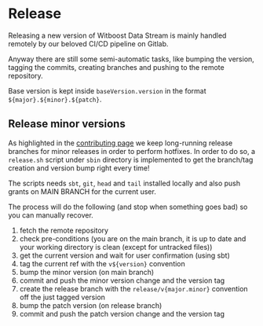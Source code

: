 # Release

Releasing a new version of Witboost Data Stream is mainly handled remotely by our beloved CI/CD pipeline on Gitlab.

Anyway there are still some semi-automatic tasks, like bumping the version, tagging the commits, creating branches and pushing to the remote repository.

Base version is kept inside `baseVersion.version` in the format `${major}.${minor}.${patch}`.

## Release minor versions

As highlighted in the [contributing page](CONTRIBUTING.md) we keep long-running release branches for minor releases in order to perform hotfixes.
In order to do so, a `release.sh` script under `sbin` directory is implemented to get the branch/tag creation and version bump right every time!

The scripts needs `sbt`, `git`, `head` and `tail` installed locally and also push grants on MAIN BRANCH for the current user.

The process will do the following (and stop when something goes bad) so you can manually recover.

1. fetch the remote repository
2. check pre-conditions (you are on the main branch, it is up to date and your working directory is clean (except for untracked files))
3. get the current version and wait for user confirmation (using sbt)
4. tag the current ref with the `v${version}` convention
5. bump the minor version (on main branch)
6. commit and push the minor version change and the version tag
7. create the release branch with the `release/v{major.minor}` convention off the just tagged version
8. bump the patch version (on release branch)
9. commit and push the patch version change and the version tag
